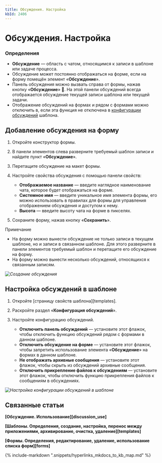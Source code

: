 ```yaml
---
title: Обсуждения. Настройка
kbId: 2406
---
```


# Обсуждения. Настройка

### Определения

- **Обсуждение** — область с чатом, относящимся к записи в шаблоне или задаче процесса.
- Обсуждение может постоянно отображаться на форме, если на форму помещён элемент «**Обсуждение**».
- Панель обсуждения можно вызвать справа от формы, нажав кнопку «**Обсуждение**» . На этой панели обсуждений всегда отображается обсуждение текущей записи шаблона или текущей задачи.
- Отображение обсуждений на формах и рядом с формами можно отключить в, если эта функция не отключена в [конфигурации обсуждений](#mcetoc_1h7hu3akn4) шаблона.

## Добавление обсуждения на форму

1. Откройте конструктор формы.
2. В панели элементов слева разверните требуемый шаблон записи и найдите пункт «**Обсуждение**».
3. Перетащите обсуждение на макет формы.
4. Настройте свойства обсуждения с помощью панели свойств:   

    - **Отображаемое название** — введите наглядное наименование чата, которое будет отображаться на форме.
    - **Системное имя** — введите уникальное имя элемента формы, его можно использовать в правилах для формы для управления отображением обсуждения и доступом к нему.
    - **Высота** — введите высоту чата на форме в пикселях.
5. Сохраните форму, нажав кнопку «**Сохранить**».

Примечание

- На форму можно вынести обсуждение не только записи в текущем шаблоне, но и записи в связанном шаблоне. Для этого разверните в панели элементов требуемый шаблон и перетащите его обсуждение на форму.
- На форму можно вынести несколько обсуждений, относящихся к связанным записям.

_![Создание обсуждения](https://kb.comindware.ru/assets/img_64d5fd5902163.png)_

## Настройка обсуждений в шаблоне

1. Откройте [страницу свойств шаблона][templates].
2. Раскройте раздел «**Конфигурация обсуждений**».
3. Настройте конфигурацию обсуждений.   

    - **Отключить панель обсуждений** — установите этот флажок, чтобы отключить функцию обсуждений рядом с формами в данном шаблоне.
    - **Отключить обсуждение на форме** — установите этот флажок, чтобы запретить использование элемента «**Обсуждение**» на формах в данном шаблоне.
    - **Не отображать архивные сообщения** — установите этот флажок, чтобы скрыть из обсуждений архивные сообщения.
    - **Отключить прикрепление файлов к обсуждениям** — установите этот флажок, чтобы отключить функцию прикрепления файлов к сообщениям в обсуждениях.

_![Настройка конфигурации обсуждений в шаблоне](https://kb.comindware.ru/assets/img_64d5fdb4915e3.png)_

## Связанные статьи

**[Обсуждение. Использование][discussion_use]**

**[Шаблоны. Определения, создание, настройка, перенос между приложениями, архивирование, очистка, удаление][templates]**

**[Формы. Определения, редактирование, удаление, использование списка форм][forms]**

{% include-markdown ".snippets/hyperlinks_mkdocs_to_kb_map.md" %}
